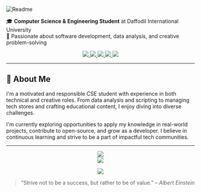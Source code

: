 ![Readme](https://github.com/user-attachments/assets/ebb6c7c3-efc2-4205-aa6f-a913075220f9)

🎓 **Computer Science & Engineering Student** at Daffodil International University  
💼 Passionate about software development, data analysis, and creative problem-solving  

<p align="center">
  <a href="https://mohi-uddin.me">
    <img src="https://img.shields.io/badge/Portfolio-255E63?style=for-the-badge&logo=About.me&logoColor=white"/>
  </a>
  <a href="mailto:akibh987@gmail.com">
    <img src="https://img.shields.io/badge/Gmail-D14836?style=for-the-badge&logo=gmail&logoColor=white"/>
  </a>
  <a href="https://www.linkedin.com/in/mohi28/">
    <img src="https://img.shields.io/badge/LinkedIn-0077B5?style=for-the-badge&logo=linkedin&logoColor=white"/>
  </a>
  <a href="https://dev.to/slightsmile">
    <img src="https://img.shields.io/badge/dev.to-0A0A0A?style=for-the-badge&logo=devdotto&logoColor=white"/>
  </a>
  <a href="https://t.me/Slightsmile">
    <img src="https://img.shields.io/badge/Telegram-2CA5E0?style=for-the-badge&logo=telegram&logoColor=white"/>
  </a>
</p>


---

## 🚀 About Me

I'm a motivated and responsible CSE student with experience in both technical and creative roles. From data analysis and scripting to managing tech stores and crafting educational content, I enjoy diving into diverse challenges.

I'm currently exploring opportunities to apply my knowledge in real-world projects, contribute to open-source, and grow as a developer. I believe in continuous learning and strive to be a part of impactful tech communities.

---

<p align="center">
  <a href="="https://skills.syvixor.com">
    <img src="https://skills.syvixor.com/api/icons?i=c,cpp,java,python,html,css3,javascript,dart,flutter,fastapi,mysql,postgresql"/>
    <br>
    <img src="https://skills.syvixor.com/api/icons?i=git,arduino,cisco,ubuntu,notion,latex,figma,canva,capcut"/>
  </a>
</p>
<p align="center">
  <a href="="https://github-readme-stats.vercel.app">
    <img src="https://github-readme-stats.vercel.app/api/top-langs/?username=Slightsmile&theme=dark&show_icons=true&hide_border=true&layout=compact" />
  </a>
</p>



> “Strive not to be a success, but rather to be of value.” – *Albert Einstein*
